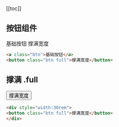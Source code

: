 [[toc]]
## 按钮组件

<div style="width:30rem">
<a class="btn">基础按钮</a>
<a class="btn full">撑满宽度</a>
</div>


```html
<a class="btn">基础按钮</a>
<button class="btn full">撑满宽度</button>
```


## 撑满 .full

<div style="width:30rem">
<button class="btn full">撑满宽度</button>
</div>

```html
<div style="width:30rem">
<button class="btn full">撑满宽度</button>
</div>
```